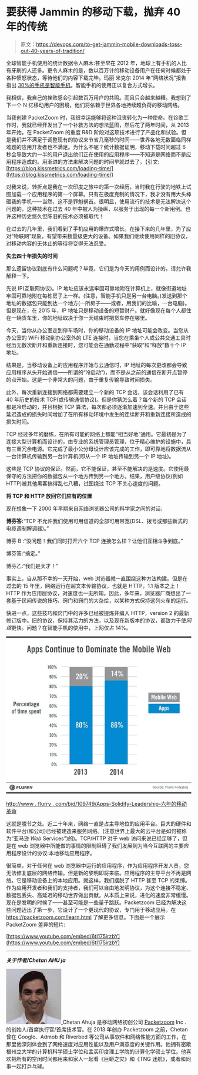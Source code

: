 # 要获得 Jammin 的移动下载，抛弃 40 年的传统

> 原文：<https://devops.com/to-get-jammin-mobile-downloads-toss-out-40-years-of-tradition/>

全球智能手机使用的统计数据令人麻木:甚至早在 2012 年，地球上有手机的人比有牙刷的人还多。更令人麻木的是，数以百万计的移动设备用户在任何时候都处于各种愤怒状态，等待他们的内容下载完毕。玛丽·米克尔 2014 年“网络状况”报告指出 [30%的手机是智能手机](http://www.businessinsider.com/mary-meekers-2014-internet-presentation-2014-5#-6)。智能手机的使用正以复合方式增长。

我相信，我自己的挫败感会引起数百万用户的共鸣。而且只会越来越糟。我想到了下一个 N 亿移动用户的困境，他们将依赖于世界各地持续超负荷的移动网络。

当我创建 PacketZoom 时，我很幸运能够将这种沮丧转化为一种使命。在谷歌工作时，我就已经开发出了一个补救方法的想法蓝图，然后花了两年时间，从 2013 年开始，在 PacketZoom 的重度 R&D 阶段对这项技术进行了产品化和试验。但是我们并不满足于调整现有的协议来节省几毫秒的时间——世界各地无数面临同样难题的应用开发者也不满足。为什么不呢？统计数据证明，移动下载时间超过 6 秒会导致大约一半的用户退出他们正在使用的应用程序——不知道是网络而不是应用程序造成的。用渐进的方法来解决问题的时间早就过去了。【引文:[https://blog.kissmetrics.com/loading-time/](https://blog.kissmetrics.com/loading-time/)

对我来说，转折点是我在一次印度之旅中的第一次经历，当时我在行驶的地铁上试图加载一个应用程序的第一个屏幕。只有在极度克制的情况下，我才没有用大头棒砸我的手机——当然，这不是罪魁祸首。很明显，使用流行的技术是无法解决这个问题的，这种技术在过去 40 年中被人为操纵，以服务于出现的每一个新用例。也许这种历史悠久但陈旧的技术必须被取代！

在过去的几年里，我们看到了手机应用的爆炸式增长。在接下来的几年里，为了应对“物联网”现象，有望带来数量级更大的设备。如果我们继续使用同样的旧协议，对移动内容的无休止的等待将变得无法忍受。

**失去四十年损失的时间**

那么遗留协议到底有什么问题呢？毕竟，它们是为今天的用例而设计的。请允许我解释一下。

先说 IP(互联网协议)。IP 地址应该永远牢固可靠地附在计算机上，就像街道地址牢固可靠地附在每栋房子上一样。(注意，智能手机只是另一台电脑。)发送到那个地址的数据包只能到达一个地方(一所房子——或者，用我们的比喻，一台电脑)。但是现在，在 2015 年，IP 地址只是移动设备的短暂财产。就好像现在每个人都住在一辆货车里，你的地址取决于你一天结束时把货车停在哪里。

今天，当你从办公室走到停车场时，你的移动设备的 IP 地址可能会改变。当您从办公室的 WiFi 移动到办公室外的 LTE 连接时，当您在乘坐个人或公共交通工具时经历无数次断开和重新连接时，您可能会在通勤过程中“获取”和“释放”数十个 IP 地址。

结果是，当移动设备上的应用程序开始与云通信时，IP 地址的每次更改都会导致应用程序从头开始通信——所谓的“冷启动”)，而不是从之前的通信在断开点暂停的点开始。这是一个非常大的问题，由于重复传输导致时间损失。

此外，每次重新连接到网络都需要建立一个新的 TCP 会话，该会话利用了已有 40 年历史的技术 TCP(或传输通信协议)。但是你猜怎么着？每个新的 TCP 会话都是冷启动的，并且根据 TCP 算法，每次都必须逐渐加速到全速。并且由于这些延迟造成的损失时间增加了在所有移动环境中发生的连续断开和重新连接所造成的损失时间。

TCP 经过多年的磨练，在所有可能的网络上都能“相当好地”通用。它最初是为了连接大型计算机而设计的，由专业的系统管理员管理，位于精心维护的设施中，具有三重冗余电源。它完成了最小公分母设计应该完成的工作，即可靠地将数据流从一台计算机传输到另一台计算机(即从一个 IP 地址传输到另一个 IP 地址)。

这些是 TCP 协议的保证。然而，它不能保证，甚至不能解决的是速度。它使用最保守的方法把你的数据包从一个地方传到另一个地方。结果，用户级协议(例如 HTTP)被其他黑客搞得乱七八糟，试图绕过 TCP 不关心速度的问题。

**将 TCP 和 HTTP 放回它们应有的位置**

现在想象一下 2000 年早期来自网络浏览器公司的科学家之间的对话:

**博芬答:**“TCP 不允许我们使用可用信道的全部可用带宽(DSL、拨号或那些新式的电缆调制解调器)。”

博芬 B :“没问题！我们同时打开六个 TCP 连接怎么样？让他们互相斗争到底。”

博芬答:“搞定。”

博芬乙:“我们是天才！”

事实上，自从那不幸的一天开始，web 浏览器就一直围绕这种方法构建。但是在过去的 15 年里，网络运行在超文本传输协议，也就是 HTTP，1.1 版本之上！HTTP 作为应用层协议，对速度也一无所知。因此，多年来，浏览器厂商想出了一套基于民间传说的技巧、窍门和窍门的大杂烩，以某种方式保持这列火车的运行。

快进一点，这些技巧和窍门中的许多已经被提炼并编入 HTTP，version 2 的最新修订版中。旧的协议，保持其活力的方法，以及现在新版本的协议，都致力于使*网络*更快。问题？在智能手机的使用中，上网仅占 14%。

[![appdominate](img/79d47005845ce2f446597a142ddc48ab.png)](https://devops.com/wp-content/uploads/2015/04/appdominate.jpg)

[http://www . flurry . com/bid/109749/Apps-Solidify-Leadership-六年的移动革命](http://www.flurry.com/bid/109749/Apps-Solidify-Leadership-Six-Years-into-the-Mobile-Revolution)

这就是脱节之处。近二十年来，网络一直是占主导地位的应用平台。巨大的硬件和软件平台(和公司)已经被建造来服务网络。(注意世界上最大的云平台是如何被称为“亚马逊 *Web* Services”)的)。TCP/HTTP 对于 web 访问来说已经足够了，但是在 web 浏览器中所能做的事情的限制阻碍了我们发展到为当今互联网的主要应用程序设计的协议:本地移动应用程序。

很简单，对于任何在 web 浏览器中运行的应用程序，作为应用程序开发人员，您无法修复底层的网络传输。但是新的黎明即将来临。应用程序的主导平台不再是网络。它是移动设备上的本地应用。就这样，我们摆脱了 HTTP 甚至 TCP 的束缚。作为应用开发者和我们的支持者，我们可以自由地发明协议，为这个连接不稳定、数据包丢失、高延迟的移动世界做出贡献。从本质上来说，进化的速度非常缓慢。现在是发明的时候了——甚至可能是一些量子跳跃。Packetzoom 已经为解决这些问题迈出了第一步，它设计了一个更现代的协议，专门用于移动应用。在 https://packetzoom.com/learn.html 了解更多信息。下面是一个展示 PacketZoom 差异的短片:

[https://www.youtube.com/embed/6tI175irzbY](https://www.youtube.com/embed/6tI175irzbY)

* * *

***关于作者/Chetan AHU ja***

[![chetin](img/06855a11c14ad7f58aef643ec24700e8.png) ](https://devops.com/wp-content/uploads/2015/04/chetin.jpg) Chetan Ahuja 是移动网络初创公司 [Packetzoom](https://packetzoom.com/) Inc .的创始人/首席执行官/首席技术官。在 2013 年创办 Packetzoom 之前，Chetan 曾在 Google、Admob 和 Riverbed 等公司从事软件和网络性能方面的工作，在那里他深刻体会到了网络速度对应用性能以及用户满意度的关键作用。他拥有密歇根州立大学的计算机科学硕士学位和孟买印度理工学院的计算化学硕士学位。他喜欢把所有的空闲时间都用来和家人一起看《巨蟒之灾》和《TNG 迷航》，或者和同事一起打乒乓球。